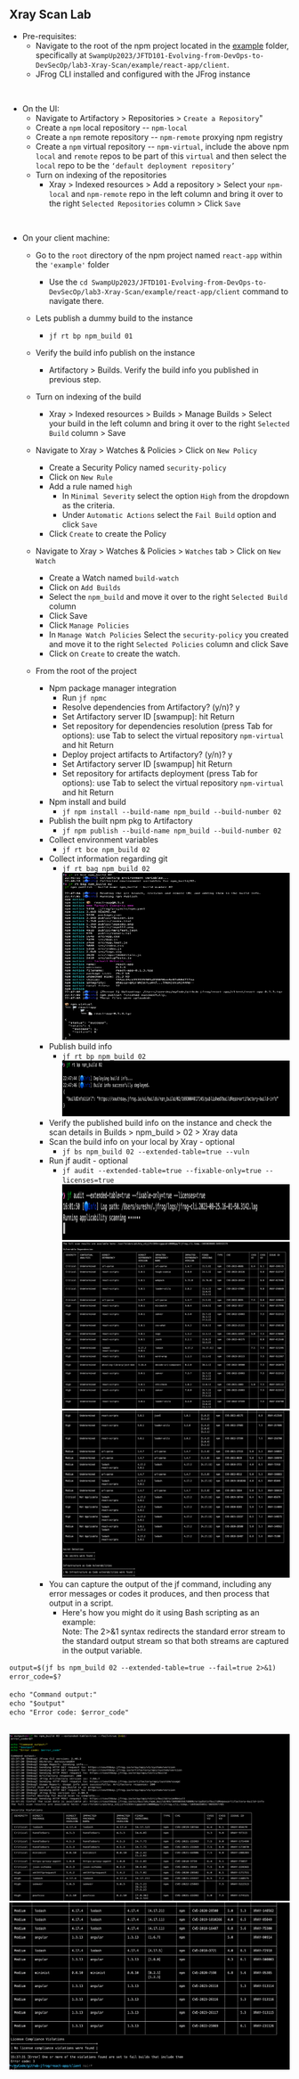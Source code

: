 ## Xray Scan Lab
- Pre-requisites:
  - Navigate to the root of the npm project located in the [example](example) folder, specifically at 
    `SwampUp2023/JFTD101-Evolving-from-DevOps-to-DevSecOp/lab3-Xray-Scan/example/react-app/client`.
  - JFrog CLI installed and configured with the JFrog instance

<br/>

- On the UI:
  - Navigate to Artifactory > Repositories > `Create a Repository`"
  - Create a `npm` local repository -- `npm-local`
  - Create a `npm` remote repository -- `npm-remote` proxying npm registry
  - Create a `npm` virtual repository -- `npm-virtual`, include the above npm `local` and `remote` repos to be part of this `virtual` and then select the `local` repo to be the `‘default deployment repository’`
  - Turn on indexing of the repositories
    - Xray > Indexed resources > Add a repository > Select your `npm-local` and `npm-remote` repo in the left column 
      and bring it over to the right `Selected Repositories` column > Click `Save`
  



<br/>

- On your client machine: 
  - Go to the `root` directory of the npm project named `react-app` within the `'example'` folder
    - Use the  `cd SwampUp2023/JFTD101-Evolving-from-DevOps-to-DevSecOp/lab3-Xray-Scan/example/react-app/client` command to navigate there.
  - Lets publish a dummy build to the instance
    - `jf rt bp npm_build 01`
  - Verify the build info publish on the instance
    - Artifactory > Builds. Verify the build info you published in previous step.
  - Turn on indexing of the build
    - Xray > Indexed resources > Builds > Manage Builds > Select your build in the left column and bring it over to  the  right `Selected Build` column > Save

  - Navigate to Xray > Watches & Policies > Click on `New Policy`
    - Create a Security Policy named `security-policy`
    - Click on `New Rule`
    - Add a rule named `high`
      - In `Minimal Severity` select the option `High` from the dropdown as the criteria.
      - Under `Automatic Actions` select the `Fail Build` option and click `Save`
    - Click `Create` to create the Policy
  - Navigate to Xray > Watches & Policies > `Watches` tab > Click on `New Watch`
    - Create a Watch named `build-watch`
    - Click on `Add Builds`
    - Select the `npm_build` and move it over to the right `Selected Build` column 
    - Click Save
    - Click `Manage Policies`
    - In `Manage Watch Policies` Select the `security-policy` you created and move it to the right `Selected Policies` column and click Save
    - Click on `Create` to create the watch.
    
  - From the root of the project
    - Npm package manager integration
      - Run `jf npmc`
      - Resolve dependencies from Artifactory? (y/n)? y
      - Set Artifactory server ID [swampup]: hit Return
      - Set repository for dependencies resolution (press Tab for options): use Tab to select the virtual repository 
        `npm-virtual` and hit Return
      - Deploy project artifacts to Artifactory? (y/n)? y
      - Set Artifactory server ID [swampup] hit Return
      - Set repository for artifacts deployment (press Tab for options): use Tab to select the virtual repository 
        `npm-virtual` and hit Return
    - Npm install and build
      - `jf npm install --build-name npm_build --build-number 02`
    - Publish the built npm pkg to Artifactory
      - `jf npm publish --build-name npm_build --build-number 02`
    - Collect environment variables
      - `jf rt bce npm_build 02`
    - Collect information regarding git
      - `jf rt bag npm_build 02`
        <br/>
        <img src="jf_npm_publish_to_rt.png" alt="jf npm publish to RT" width="600" height="300">   
    - Publish build info
      - `jf rt bp npm_build 02`
        <br/>
        <img src="jf_rt_bp.png" alt="jf rt build-publish" width="600" height="100">
    - Verify the published build info on the instance and check the scan details in Builds > npm_build > 02 > Xray data
    - Scan the build info on your local by Xray - optional
      - `jf bs npm_build 02 --extended-table=true --vuln`
    - Run jf audit - optional
      - `jf audit --extended-table=true --fixable-only=true --licenses=true`
        <br/>
        <img src="jf_audit1.png" alt="jf audit" width="600" height="100">
        <img src="jf_audit2.png" alt="jf audit" width="600" height="300">
        <img src="jf_audit3.png" alt="jf audit" width="600" height="300">
    - You can capture the output of the jf command, including any error messages or codes it produces, and then 
      process that output in a script. 
      - Here's how you might do it using Bash scripting as an example:
        <br/> Note: The 2>&1 syntax redirects the standard error stream to the standard output stream so that both 
        streams are captured in the output variable.
```text
output=$(jf bs npm_build 02 --extended-table=true --fail=true 2>&1)
error_code=$?

echo "Command output:"
echo "$output"
echo "Error code: $error_code"
```
<br/>
<img src="capture_jf_output_and_error_code_1.png" alt="jf output ,error code, error message" width="600" height="300">
<img src="capture_jf_output_and_error_code_2.png" alt="jf output ,error code, error message" width="600" height="300">




